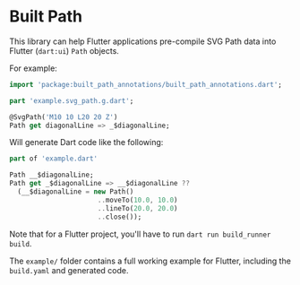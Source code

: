 # Built Path

This library can help Flutter applications pre-compile SVG Path data into 
Flutter (`dart:ui`) `Path` objects.

For example:

```dart
import 'package:built_path_annotations/built_path_annotations.dart';

part 'example.svg_path.g.dart';

@SvgPath('M10 10 L20 20 Z')
Path get diagonalLine => _$diagonalLine;
```

Will generate Dart code like the following:

```dart
part of 'example.dart'

Path __$diagonalLine;
Path get _$diagonalLine => __$diagonalLine ??
  (__$diagonalLine = new Path()
                      ..moveTo(10.0, 10.0)
                      ..lineTo(20.0, 20.0)
                      ..close());
```

Note that for a Flutter project, you'll have to run
`dart run build_runner build`.

The `example/` folder contains a full working example for Flutter, including 
the `build.yaml` and generated code.
